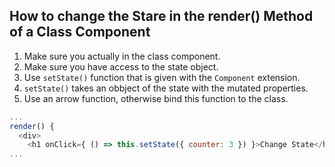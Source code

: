 ## How to change the Stare in the render() Method of a Class Component
1. Make sure you actually in the class component.
2. Make sure you have access to the state object.
3. Use `setState()` function that is given with the `Component` extension.
4. `setState()` takes an obbject of the state with the mutated properties.
5. Use an arrow function, otherwise bind this function to the class.
```js
...
render() {
  <div>
    <h1 onClick={ () => this.setState({ counter: 3 }) }>Change State</h1>
...
```
